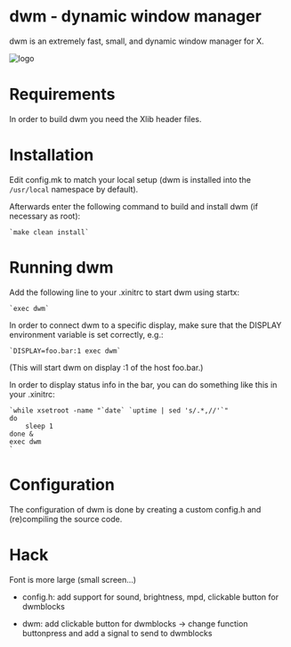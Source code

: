 # dwm - dynamic window manager

dwm is an extremely fast, small, and dynamic window manager for X.

![logo](dwm.png)

# Requirements

In order to build dwm you need the Xlib header files.


# Installation

Edit config.mk to match your local setup (dwm is installed into
the `/usr/local` namespace by default).

Afterwards enter the following command to build and install dwm (if
necessary as root):

    `make clean install`


# Running dwm

Add the following line to your .xinitrc to start dwm using startx:

    `exec dwm`

In order to connect dwm to a specific display, make sure that
the DISPLAY environment variable is set correctly, e.g.:

    `DISPLAY=foo.bar:1 exec dwm`

(This will start dwm on display :1 of the host foo.bar.)

In order to display status info in the bar, you can do something
like this in your .xinitrc:

    `while xsetroot -name "`date` `uptime | sed 's/.*,//'`"
    do
    	sleep 1
    done &
    exec dwm
    `

# Configuration

The configuration of dwm is done by creating a custom config.h
and (re)compiling the source code.

# Hack

Font is more large (small screen...)

- config.h: add support for sound, brightness, mpd, clickable button for dwmblocks

- dwm: add clickable button for dwmblocks -> change function buttonpress and add a signal to send to dwmblocks
